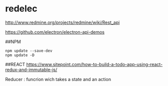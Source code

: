 # redelec


http://www.redmine.org/projects/redmine/wiki/Rest_api

https://github.com/electron/electron-api-demos



##NPM

```
npm update --save-dev
npm update -D
```

##REACT
https://www.sitepoint.com/how-to-build-a-todo-app-using-react-redux-and-immutable-js/

Reducer : funcrion wich takes a state and an action


